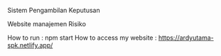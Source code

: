 Sistem Pengambilan Keputusan

Website manajemen Risiko

How to run : npm start
How to access my website : https://ardyutama-spk.netlify.app/